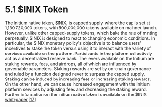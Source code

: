 # 5.1 $INIX Token

The Initium native token, $INIX, is capped supply, where the cap is set at 1,130,720,000 tokens, with 500,000,000 tokens available on mainnet launch. However, unlike other capped-supply tokens, which bake the rate of minting perpetually, $INIX is designed to react to changing economic conditions. In particular, the $INIX monetary policy's objective is to balance users' incentives to stake the token versus using it to interact with the variety of services available on the platform. Participants in the platform collectively act as a decentralized reserve bank. The levers available on the Initium are staking rewards, fees, and airdrops, all of which are influenced by governable parameters. Staking rewards are set by on-chain governance and ruled by a function designed never to surpass the capped supply. Staking can be induced by increasing fees or increasing staking rewards. On the other hand, we can cause increased engagement with the Initium platform services by adjusting fees and decreasing the staking reward. Further information on the Initium native token is available on the $INIX [whitepaper](https://inix.initium.foundation) \[[17](../appendixes/references.md)]
